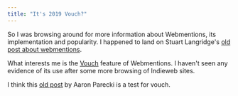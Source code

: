 ```yaml
---
title: "It's 2019 Vouch?"
---
```


So I was browsing around for more information about Webmentions, its implementation and popularity. I happened to land on
Stuart Langridge's [old post about webmentions](https://kryogenix.org/days/2014/11/29/enabling-webmentions/).

What interests me is the [Vouch](https://indieweb.org/Vouch) feature of Webmentions. I haven't seen any evidence of its use after 
some more browsing of Indieweb sites.

I think this [old post](https://aaronparecki.com/2014/10/17/14/vouch) by Aaron Parecki is a test for vouch.